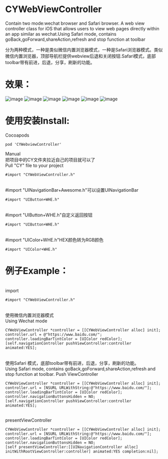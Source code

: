 # CYWebViewController
Contain two mode:wechat browser and Safari browser. A web view controller class for iOS that allows users to view web pages directly within an app similar as wechat.Using Safari mode, contains goBack,goForward,shareAction,refresh and stop function at toolbar<br>

分为两种模式，一种是类似微信内置浏览器模式，一种是Safari浏览器模式。类似微信内置浏览器，顶部导航栏提供webview后退和关闭按钮.Safari模式，底部toolbar带有前进，后退，分享，刷新的功能。

效果：
===
![image](https://github.com/wheying/CYWebViewController/blob/master/Screenshot/1.PNG) ![image](https://github.com/wheying/CYWebViewController/blob/master/Screenshot/2.PNG) ![image](https://github.com/wheying/CYWebViewController/blob/master/Screenshot/3.PNG)
![image](https://github.com/wheying/CYWebViewController/blob/master/Screenshot/4.PNG)
![image](https://github.com/wheying/CYWebViewController/blob/master/Screenshot/5.PNG)
![image](https://github.com/wheying/CYWebViewController/blob/master/Screenshot/6.PNG)

使用安装Install:
===
Cocoapods
```
pod 'CYWebviewController'
```

Manual<br>
把项目中的CY文件夹拉近自己的项目就可以了<br>
Pull "CY" file to your project
<br/>
```
#import "CYWebViewController.h"
```
<br>#import "UINavigationBar+Awesome.h"可以设置UINavigationBar
```
#import "UIButton+WHE.h"
```
<br>#import "UIButton+WHE.h"自定义返回按钮
```
#import "UIButton+WHE.h"
```
<br>#import "UIColor+WHE.h"HEX颜色转为RGB颜色
```
#import "UIColor+WHE.h"
```

例子Example：
=====
<br>import
```
#import "CYWebViewController.h"
```
<br>使用微信内置浏览器模式<br/> 
Using Wechat mode
```
CYWebViewController *controller = [[CYWebViewController alloc] init];
controller.url = @"https://www.baidu.com/";
controller.loadingBarTintColor = [UIColor redColor];
[self.navigationController pushViewController:controller animated:YES];
```
<br>使用Safari 模式，底部toolbar带有前进，后退，分享，刷新的功能。<br/>
Using Safari mode, contains goBack,goForward,shareAction,refresh and stop function at toolbar.  Push ViewController
```
CYWebViewController *controller = [[CYWebViewController alloc] init];
controller.url = [NSURL URLWithString:@"https://www.baidu.com/"];
controller.loadingBarTintColor = [UIColor redColor];
controller.navigationButtonsHidden = NO;
[self.navigationController pushViewController:controller animated:YES];
```
<br>presentViewController
```
CYWebViewController *controller = [[CYWebViewController alloc] init];
controller.url = [NSURL URLWithString:@"https://www.baidu.com/"];
controller.loadingBarTintColor = [UIColor redColor];
controller.navigationButtonsHidden = NO;         
[self presentViewController:[[UINavigationController alloc] initWithRootViewController:controller] animated:YES completion:nil];
```
